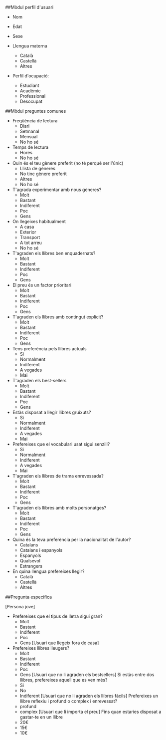 ##Mòdul perfil d'usuari
- Nom
- Edat
- Sexe
- Llengua materna
  - Català
  - Castellà
  - Altres
  
- Perfil d'ocupació:
  - Estudiant
  - Acadèmic
  - Professional
  - Desocupat

##Mòdul preguntes comunes

- Freqüència de lectura
  - Diari
  - Setmanal
  - Mensual
  - No ho sé
- Temps de lectura
  - Hores
  - No ho sé
- Quin és el teu gènere preferit (no té perquè ser l'únic)
  - Llista de gèneres
  - No tinc gènere preferit
  - Altres
  - No ho sé
- T'agrada experimentar amb nous gèneres?
  - Molt
  - Bastant
  - Indiferent
  - Poc
  - Gens
- On llegeixes habitualment
  - A casa
  - Exterior  
  - Transport
  - A tot arreu
  - No ho sé
- T'agraden els llibres ben enquadernats?
  - Molt
  - Bastant
  - Indiferent
  - Poc
  - Gens
- El preu és un factor prioritari
  - Molt
  - Bastant
  - Indiferent
  - Poc
  - Gens
- T'agraden els llibres amb contingut explícit?
  - Molt
  - Bastant
  - Indiferent
  - Poc
  - Gens  
- Tens preferència pels llibres actuals
  - Si
  - Normalment
  - Indiferent
  - A vegades
  - Mai
- T'agraden els best-sellers
  - Molt
  - Bastant
  - Indiferent
  - Poc
  - Gens
- Estàs disposat a llegir llibres gruixuts?
  - Si
  - Normalment
  - Indiferent
  - A vegades
  - Mai
- Prefereixes que el vocabulari usat sigui senzill?
  - Si
  - Normalment
  - Indiferent
  - A vegades
  - Mai  
- T'agraden els llibres de trama enrevessada?
  - Molt
  - Bastant
  - Indiferent
  - Poc
  - Gens
- T'agraden els llibres amb molts personatges?
  - Molt
  - Bastant
  - Indiferent
  - Poc
  - Gens
- Quina és la teva preferència per la nacionalitat de l'autor?
  - Catalans
  - Catalans i espanyols
  - Espanyols
  - Qualsevol
  - Estrangers
- En quina llengua prefereixes llegir?
  - Català
  - Castellà
  - Altres

  
##Pregunta específica

[Persona jove]
- Prefereixes que el tipus de lletra sigui gran?
  - Molt
  - Bastant
  - Indiferent
  - Poc
  - Gens
[Usuari que llegeix fora de casa]
- Prefereixes llibres lleugers?
  - Molt
  - Bastant
  - Indiferent
  - Poc
  - Gens
[Usuari que no li agraden els bestsellers]
Si estàs entre dos llibres, prefereixes aquell que es ven més?
  - Si
  - No
  - Indiferent
[Usuari que no li agraden els llibres fàcils]
Prefereixes un llibre reflexiu i profund o complex i enrevessat?
  - profund
  - complex
[Usuari que li importa el preu]
Fins quan estaries disposat a gastar-te en un llibre
  - 20€
  - 15€
  - 10€